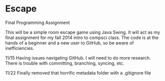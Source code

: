 Escape
======

Final Programming Assignment

This will be a simple room escape game using Java Swing. It will act as my final assignment for my fall 2014 intro to compsci class. 
The code is at the hands of a beginner and a new user to GitHub, so be aware of inefficiencies.

11/15
Having issues navigating GitHub. I will need to do more research. There is trouble with committing, branching, syncing, etc.

11/22
Finally removed that horrific metadata folder with a .gitignore file


